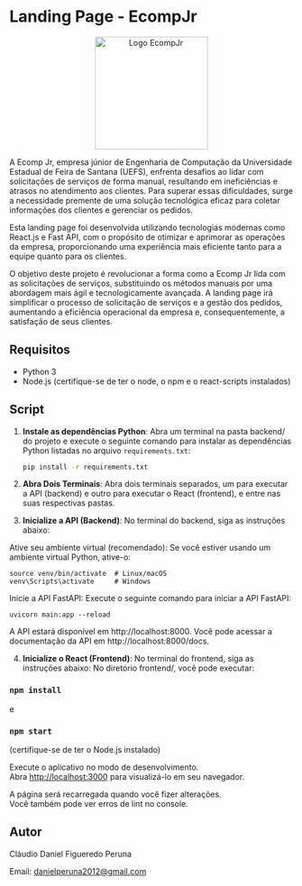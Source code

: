 # Landing Page - EcompJr

<div align="center">
  <img src="https://imgur.com/8DjSWjX.png" alt="Logo EcompJr" width="200px">
</div>

A Ecomp Jr, empresa júnior de Engenharia de Computação da Universidade Estadual de Feira de Santana (UEFS), enfrenta desafios ao lidar com solicitações de serviços de forma manual, resultando em ineficiências e atrasos no atendimento aos clientes. Para superar essas dificuldades, surge a necessidade premente de uma solução tecnológica eficaz para coletar informações dos clientes e gerenciar os pedidos.

Esta landing page foi desenvolvida utilizando tecnologias modernas como React.js e Fast API, com o propósito de otimizar e aprimorar as operações da empresa, proporcionando uma experiência mais eficiente tanto para a equipe quanto para os clientes.

O objetivo deste projeto é revolucionar a forma como a Ecomp Jr lida com as solicitações de serviços, substituindo os métodos manuais por uma abordagem mais ágil e tecnologicamente avançada. A landing page irá simplificar o processo de solicitação de serviços e a gestão dos pedidos, aumentando a eficiência operacional da empresa e, consequentemente, a satisfação de seus clientes.

## Requisitos

- Python 3
- Node.js (certifique-se de ter o node, o npm e o react-scripts instalados)

## Script

1. **Instale as dependências Python**: Abra um terminal na pasta backend/ do projeto e execute o seguinte comando para instalar as dependências Python listadas no arquivo `requirements.txt`:

   ```bash
   pip install -r requirements.txt

2. **Abra Dois Terminais**: Abra dois terminais separados, um para executar a API (backend) e outro para executar o React (frontend), e entre nas suas respectivas pastas.

3. **Inicialize a API (Backend)**: No terminal do backend, siga as instruções abaixo:
   
Ative seu ambiente virtual (recomendado): Se você estiver usando um ambiente virtual Python, ative-o:
    
    source venv/bin/activate  # Linux/macOS
    venv\Scripts\activate     # Windows

Inicie a API FastAPI: Execute o seguinte comando para iniciar a API FastAPI:

    uvicorn main:app --reload

A API estará disponível em http://localhost:8000. Você pode acessar a documentação da API em http://localhost:8000/docs.

4. **Inicialize o React (Frontend)**: No terminal do frontend, siga as instruções abaixo:
No diretório frontend/, você pode executar:

### `npm install`
e
### `npm start`

(certifique-se de ter o Node.js instalado)

Execute o aplicativo no modo de desenvolvimento.\
Abra [http://localhost:3000](http://localhost:3000) para visualizá-lo em seu navegador.

A página será recarregada quando você fizer alterações.\
Você também pode ver erros de lint no console.

## Autor
Cláudio Daniel Figueredo Peruna

Email: danielperuna2012@gmail.com
